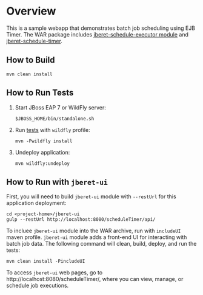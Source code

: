 # Overview

This is a sample webapp that demonstrates batch job scheduling using EJB Timer.
The WAR package includes [jberet-schedule-executor module](https://github.com/jberet/jsr352/tree/master/jberet-schedule/jberet-schedule-executor)
and [jberet-schedule-timer](https://github.com/jberet/jsr352/tree/master/jberet-schedule/jberet-schedule-timer).

## How to Build

    mvn clean install

## How to Run Tests

1. Start JBoss EAP 7 or WildFly server:
    
    ```
    $JBOSS_HOME/bin/standalone.sh
    ```
  
2. Run [tests](https://github.com/jberet/jsr352/blob/master/wildfly-jberet-samples/scheduleTimer/src/test/java/org/jberet/samples/wildfly/schedule/timer/ScheduleTimerIT.java)
    with `wildfly` profile:
    
    ```
    mvn -Pwildfly install
    ```
     
3. Undeploy application:
    
    ```
    mvn wildfly:undeploy
    ```
    
## How to Run with `jberet-ui`

 First, you will need to build `jberet-ui` module with `--restUrl` for this application deployment:
 
 ```
 cd <project-home>/jberet-ui
 gulp --restUrl http://localhost:8080/scheduleTimer/api/
 ```
 
 To incluee `jberet-ui` module into the WAR archive, run with `includeUI`
 maven profile. `jberet-ui` module adds a front-end UI for interacting with 
 batch job data. The following command will clean, build, deploy, and run the tests:
 
 ```
 mvn clean install -PincludeUI
 ```
 
 To access `jberet-ui` web pages, go to http://localhost:8080/scheduleTimer/, where you can 
 view, manage, or schedule job executions.
 
